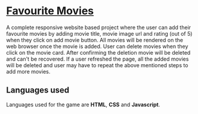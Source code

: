 <h1><a href="https://www.udemy.com/course/javascript-the-complete-guide-2020-beginner-advanced/">Favourite Movies</a></h1>
<p>A complete responsive website based project where the user can add their favourite movies by adding movie title, movie image url and rating (out of 5) when they click on add movie button. All movies will be rendered on the web browser once the movie is added. User can delete movies when they click on the movie card. After confirming the deletion movie will be deleted and can't be recovered. If a user refreshed the page, all the added movies will be deleted and user may have to repeat the above mentioned steps to add more movies.</p>
<h2>Languages used</h2>
<p>Languages used for the game are <b>HTML</b>, <b>CSS</b> and <b>Javascript</b>.</p>
